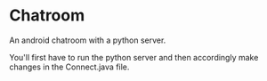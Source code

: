 # Chatroom
An android chatroom with a python server.


You'll first have to run the python server and then accordingly make changes in the Connect.java file.
